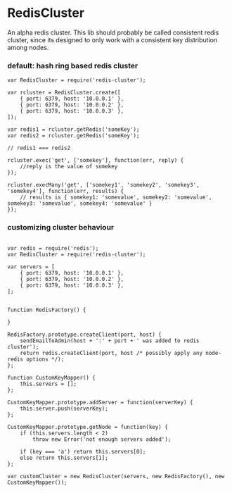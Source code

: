 RedisCluster
============

An alpha redis cluster. This lib should probably be called consistent redis cluster, since its designed
to only work with a consistent key distribution among nodes.

### default: hash ring based redis cluster
```
var RedisCluster = require('redis-cluster');

var rcluster = RedisCluster.create([
	{ port: 6379, host: '10.0.0.1' },
	{ port: 6379, host: '10.0.0.2' },
	{ port: 6379, host: '10.0.0.3' },
]);

var redis1 = rcluster.getRedis('someKey');
var redis2 = rcluster.getRedis('someKey');

// redis1 === redis2 

rcluster.exec('get', ['somekey'], function(err, reply) {
	//reply is the value of somekey
});

rcluster.execMany('get', ['somekey1', 'somekey2', 'somekey3', 'somekey4'], function(err, results) {
	// results is { somekey1: 'somevalue', somekey2: 'somevalue', somekey3: 'somevalue', somekey4: 'somevalue' }
});

```

### customizing cluster behaviour
```

var redis = require('redis');
var RedisCluster = require('redis-cluster');

var servers = [
	{ port: 6379, host: '10.0.0.1' },
	{ port: 6379, host: '10.0.0.2' },
	{ port: 6379, host: '10.0.0.3' },
];


function RedisFactory() {
	
}

RedisFactory.prototype.createClient(port, host) {
	sendEmailToAdmin(host + ':' + port + ' was added to redis cluster');	
	return redis.createClient(port, host /* possibly apply any node-redis options */);
};

function CustomKeyMapper() {
	this.servers = [];	
};

CustomKeyMapper.prototype.addServer = function(serverKey) {
	this.server.push(serverKey);
};

CustomKeyMapper.prototype.getNode = function(key) {
	if (this.servers.length < 2)
		throw new Error('not enough servers added');

	if (key === 'a') return this.servers[0];
	else return this.servers[1];
};

var customCluster = new RedisCluster(servers, new RedisFactory(), new CustomKeyMapper());

```